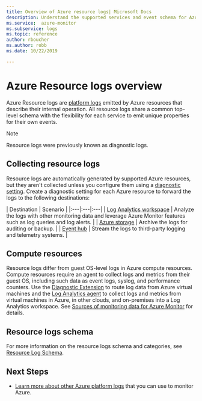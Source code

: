 ```yaml
---
title: Overview of Azure resource logs| Microsoft Docs
description: Understand the supported services and event schema for Azure resource logs.
ms.service:  azure-monitor
ms.subservice: logs
ms.topic: reference
author: rboucher
ms.author: robb
ms.date: 10/22/2019

---
```


# Azure Resource logs overview
Azure Resource logs are [platform logs](platform-logs-overview.md) emitted by Azure resources that describe their internal operation. All resource logs share a common top-level schema with the flexibility for each service to emit unique properties for their own events.

> [!NOTE]
> Resource logs were previously known as diagnostic logs.

## Collecting resource logs
Resource logs are automatically generated by supported Azure resources, but they aren't collected unless you configure them using a [diagnostic setting](diagnostic-settings.md). Create a diagnostic setting for each Azure resource to forward the logs to the following destinations:

| Destination | Scenario |
|:---|:---|:---|
| [Log Analytics workspace](resource-logs-collect-storage.md) | Analyze the logs with other monitoring data and leverage Azure Monitor features such as log queries and log alerts. |
| [Azure storage](archive-diagnostic-logs.md) | Archive the logs for auditing or backup. |
| [Event hub](resource-logs-stream-event-hubs.md) | Stream the logs to third-party logging and telemetry systems.  |

## Compute resources
Resource logs differ from guest OS-level logs in Azure compute resources. Compute resources require an agent to collect logs and metrics from their guest OS, including such data as event logs, syslog, and performance counters. Use the [Diagnostic Extension](agents-overview.md#azure-diagnostic-extension) to route log data from Azure virtual machines and the [Log Analytics agent](agents-overview.md#log-analytics-agent) to collect logs and metrics from virtual machines in Azure, in other clouds, and on-premises into a Log Analytics workspace. See [Sources of monitoring data for Azure Monitor](data-sources.md) for details.

## Resource logs schema
For more information on the resource logs schema and categories, see [Resource Log Schema](diagnostic-logs-schema.md). 

## Next Steps

* [Learn more about other Azure platform logs](platform-logs-overview.md) that you can use to monitor Azure.
